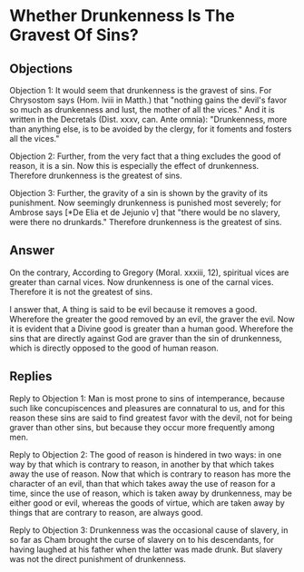 # Whether Drunkenness Is The Gravest Of Sins?

## Objections

Objection 1: It would seem that drunkenness is the gravest of sins. For Chrysostom says (Hom. lviii in Matth.) that "nothing gains the devil's favor so much as drunkenness and lust, the mother of all the vices." And it is written in the Decretals (Dist. xxxv, can. Ante omnia): "Drunkenness, more than anything else, is to be avoided by the clergy, for it foments and fosters all the vices."

Objection 2: Further, from the very fact that a thing excludes the good of reason, it is a sin. Now this is especially the effect of drunkenness. Therefore drunkenness is the greatest of sins.

Objection 3: Further, the gravity of a sin is shown by the gravity of its punishment. Now seemingly drunkenness is punished most severely; for Ambrose says [*De Elia et de Jejunio v] that "there would be no slavery, were there no drunkards." Therefore drunkenness is the greatest of sins.

## Answer

On the contrary, According to Gregory (Moral. xxxiii, 12), spiritual vices are greater than carnal vices. Now drunkenness is one of the carnal vices. Therefore it is not the greatest of sins.

I answer that, A thing is said to be evil because it removes a good. Wherefore the greater the good removed by an evil, the graver the evil. Now it is evident that a Divine good is greater than a human good. Wherefore the sins that are directly against God are graver than the sin of drunkenness, which is directly opposed to the good of human reason.

## Replies

Reply to Objection 1: Man is most prone to sins of intemperance, because such like concupiscences and pleasures are connatural to us, and for this reason these sins are said to find greatest favor with the devil, not for being graver than other sins, but because they occur more frequently among men.

Reply to Objection 2: The good of reason is hindered in two ways: in one way by that which is contrary to reason, in another by that which takes away the use of reason. Now that which is contrary to reason has more the character of an evil, than that which takes away the use of reason for a time, since the use of reason, which is taken away by drunkenness, may be either good or evil, whereas the goods of virtue, which are taken away by things that are contrary to reason, are always good.

Reply to Objection 3: Drunkenness was the occasional cause of slavery, in so far as Cham brought the curse of slavery on to his descendants, for having laughed at his father when the latter was made drunk. But slavery was not the direct punishment of drunkenness.